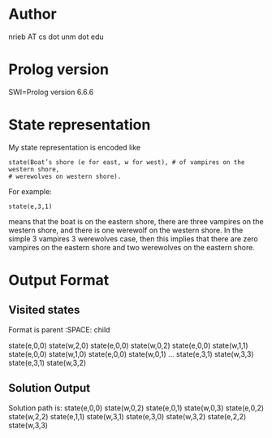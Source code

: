 Author
======
nrieb AT cs dot unm dot edu

Prolog version
==============
SWI=Prolog version 6.6.6

State representation
====================
My state representation is encoded like

    state(Boat’s shore (e for east, w for west), # of vampires on the western shore,
    # werewolves on western shore).

For example:

    state(e,3,1)

means that the boat is on the eastern shore, there are three vampires on the western shore, and there is one werewolf on the western shore.  In the simple 3 vampires 3 werewolves case, then this implies that there are zero vampires on the eastern shore and two werewolves on the eastern shore.

Output Format
=============
Visited states
--------------
Format is
parent :SPACE: child

state(e,0,0) state(w,2,0)
state(e,0,0) state(w,0,2)
state(e,0,0) state(w,1,1)
state(e,0,0) state(w,1,0)
state(e,0,0) state(w,0,1)
...
state(e,3,1) state(w,3,3)
state(e,3,1) state(w,3,2)

Solution Output
---------------
Solution path is:
state(e,0,0)
state(w,0,2)
state(e,0,1)
state(w,0,3)
state(e,0,2)
state(w,2,2)
state(e,1,1)
state(w,3,1)
state(e,3,0)
state(w,3,2)
state(e,2,2)
state(w,3,3)
